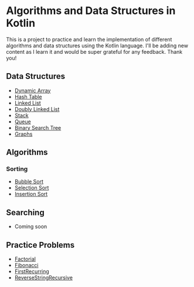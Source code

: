 # Algorithms and Data Structures in Kotlin

This is a project to practice and learn the implementation of different algorithms and data structures using the Kotlin language. I'll be adding new content as I learn it and would be super grateful for any feedback. Thank you!

## Data Structures
- [Dynamic Array](src/main/kotlin/data_structures/DynamicArray.kt)
- [Hash Table](src/main/kotlin/data_structures/HashTable.kt)
- [Linked List](src/main/kotlin/data_structures/LinkedList.kt)
- [Doubly Linked List](src/main/kotlin/data_structures/DoublyLinkedList.kt)
- [Stack](src/main/kotlin/data_structures/Stack.kt)
- [Queue](src/main/kotlin/data_structures/Queue.kt)
- [Binary Search Tree](src/main/kotlin/data_structures/BinarySearchTree.kt)
- [Graphs](src/main/kotlin/data_structures/Graph.kt)

## Algorithms
### Sorting

- [Bubble Sort](src/main/kotlin/sorting_algorithms/BubbleSort.kt)
- [Selection Sort](src/main/kotlin/sorting_algorithms/SelectionSort.kt)
- [Insertion Sort](src/main/kotlin/sorting_algorithms/InsertionSort.kt)

## Searching

-  Coming soon

## Practice Problems

- [Factorial](src/main/kotlin/practice_problems/Factorial.kt)
- [Fibonacci](src/main/kotlin/practice_problems/Fibonacci.kt)
- [FirstRecurring](src/main/kotlin/practice_problems/FirstRecurring.kt)
- [ReverseStringRecursive](src/main/kotlin/practice_problems/ReverseStringRecursive.kt)

